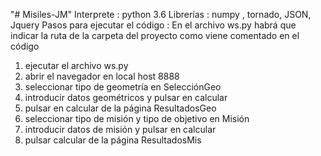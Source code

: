 "# Misiles-JM" 
Interprete : python 3.6
Librerías : numpy , tornado, JSON, Jquery
Pasos para ejecutar el código :
En el archivo ws.py habrá que indicar la ruta de la carpeta del proyecto como viene comentado en el código
1. ejecutar el archivo ws.py
2. abrir el navegador en local host 8888
3. seleccionar tipo de geometría en SelecciónGeo
4. introducir datos geométricos y pulsar en calcular
5. pulsar en calcular de la página ResultadosGeo
6. seleccionar tipo de misión y tipo de objetivo en Misión
7. introducir datos de misión y pulsar en calcular
8. pulsar calcular de la página ResultadosMis
